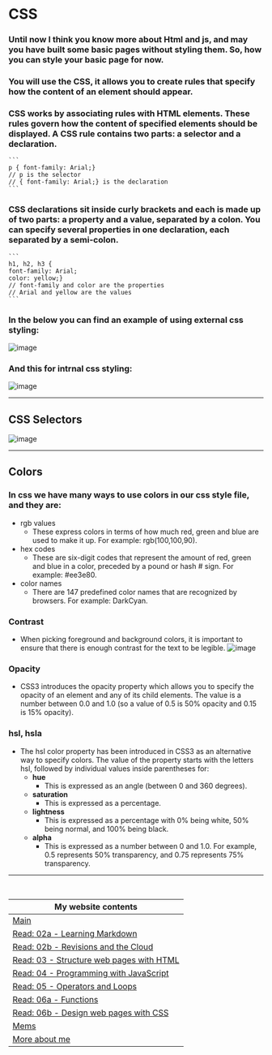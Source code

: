 # CSS

### Until now I think you know more about Html and js, and may you have built some basic pages without styling them. So, how you can style your basic page for now.

### You will use the CSS, it  allows you to create rules that specify how the content of an element should appear. 

### CSS works by associating rules with HTML elements. These rules govern how the content of specified elements should be displayed. A CSS rule contains two parts: a **selector** and a **declaration**.
    ```
    p { font-family: Arial;}
    // p is the selector
    // { font-family: Arial;} is the declaration
    ```

### CSS declarations sit inside curly brackets and each is made up of two parts: a **property** and a **value**, separated by a colon. You can specify several properties in one declaration, each separated by a semi-colon.

    ```
    h1, h2, h3 {
    font-family: Arial;
    color: yellow;}
    // font-family and color are the properties
    // Arial and yellow are the values
    ```
### In the below you can find an example of using external css styling:
![image](1.png)
### And this for intrnal css styling:
![image](2.png)

---

## CSS Selectors

![image](3.png)

---

## Colors

### In css we have many ways to use colors in our css style file, and they are:
- rgb values
    - These express colors in terms of how much red, green and blue are used to make it up. For example: rgb(100,100,90).
- hex codes
    - These are six-digit codes that represent the amount of red, green and blue in a color, preceded by a pound or hash # sign. For example: #ee3e80.
- color names
    - There are 147 predefined color names that are recognized by browsers. For example: DarkCyan.

### Contrast
- When picking foreground and background colors, it is important to ensure that there is enough contrast for the text to be legible.
    ![image](4.png)

### Opacity
- CSS3 introduces the opacity property which allows you to specify the opacity of an element and any of its child elements. The value is a number between 0.0 and 1.0 (so a value of 0.5 is 50% opacity and 0.15 is 15% opacity).

### hsl, hsla
- The hsl color property has been introduced in CSS3 as an
alternative way to specify colors. The value of the property starts with the letters hsl, followed by individual values inside parentheses for:
    - **hue** 
        - This is expressed as an angle (between 0 and 360 degrees).
    - **saturation** 
        - This is expressed as a percentage.
    - **lightness** 
        - This is expressed as a percentage with 0% being white, 50% being normal, and 100% being black.
    - **alpha**
        - This is expressed as a number between 0 and 1.0. For example, 0.5 represents 50% transparency, and 0.75 represents 75% transparency.

---
<br>

My website contents|
------------ | 
[Main](https://shadykh.github.io/reading-notes/) | 
[Read: 02a - Learning Markdown](./Read-02a) |
[Read: 02b - Revisions and the Cloud](./Read-02b) |
[Read: 03 - Structure web pages with HTML](Read-03) |
[Read: 04 - Programming with JavaScript](Read-04) |
[Read: 05 - Operators and Loops](Read-05) |
[Read: 06a - Functions](Read-06a) |
[Read: 06b - Design web pages with CSS](Read-06b) |
[Mems](./mems) |
[More about me](./aboutme) | 

<br>
